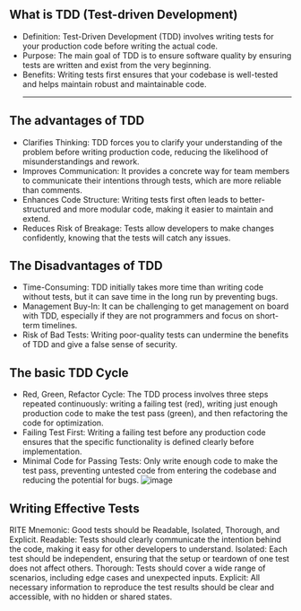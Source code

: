## What is TDD (Test-driven Development)
- Definition: Test-Driven Development (TDD) involves writing tests for your production code before writing the actual code.
- Purpose: The main goal of TDD is to ensure software quality by ensuring tests are written and exist from the very beginning.
- Benefits: Writing tests first ensures that your codebase is well-tested and helps maintain robust and maintainable code.
  <hr>
## The advantages of TDD
- Clarifies Thinking: TDD forces you to clarify your understanding of the problem before writing production code, reducing the likelihood of misunderstandings and rework.
- Improves Communication: It provides a concrete way for team members to communicate their intentions through tests, which are more reliable than comments.
- Enhances Code Structure: Writing tests first often leads to better-structured and more modular code, making it easier to maintain and extend.
- Reduces Risk of Breakage: Tests allow developers to make changes confidently, knowing that the tests will catch any issues.
  
## The Disadvantages of TDD
- Time-Consuming: TDD initially takes more time than writing code without tests, but it can save time in the long run by preventing bugs.
- Management Buy-In: It can be challenging to get management on board with TDD, especially if they are not programmers and focus on short-term timelines.
- Risk of Bad Tests: Writing poor-quality tests can undermine the benefits of TDD and give a false sense of security.

## The basic TDD Cycle
- Red, Green, Refactor Cycle: The TDD process involves three steps repeated continuously: writing a failing test (red), writing just enough production code to make the test pass (green), and then refactoring the code for optimization.
- Failing Test First: Writing a failing test before any production code ensures that the specific functionality is defined clearly before implementation.
- Minimal Code for Passing Tests: Only write enough code to make the test pass, preventing untested code from entering the codebase and reducing the potential for bugs.
![image](https://github.com/user-attachments/assets/ac011910-2461-448a-bc78-b434ba32d479)

## Writing Effective Tests
RITE Mnemonic: Good tests should be Readable, Isolated, Thorough, and Explicit.
Readable: Tests should clearly communicate the intention behind the code, making it easy for other developers to understand.
Isolated: Each test should be independent, ensuring that the setup or teardown of one test does not affect others.
Thorough: Tests should cover a wide range of scenarios, including edge cases and unexpected inputs.
Explicit: All necessary information to reproduce the test results should be clear and accessible, with no hidden or shared states.
